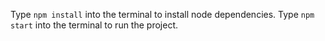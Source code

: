 Type `npm install` into the terminal to install node dependencies.
Type `npm start` into the terminal to run the project.
